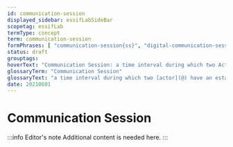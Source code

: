 ```yaml
---
id: communication-session
displayed_sidebar: essifLabSideBar
scopetag: essifLab
termType: concept
term: communication-session
formPhrases: [ "communication-session{ss}", "digital-communication-session{ss}" ]
status: draft
grouptags:
hoverText: "Communication Session: a time interval during which two Actors have an established Communication Channel that does not exist outside of that time interval."
glossaryTerm: "Communication Session"
glossaryText: "a time interval during which two [actor](@) have an established [communication channel](@) that does not exist outside of that time interval."
date: 20210601
---
```


# Communication Session

:::info Editor's note
Additional content is needed here.
:::
